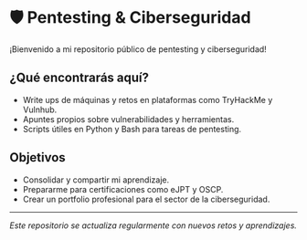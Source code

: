 # 🛡️ Pentesting & Ciberseguridad

¡Bienvenido a mi repositorio público de pentesting y ciberseguridad!

## ¿Qué encontrarás aquí?

- Write ups de máquinas y retos en plataformas como TryHackMe y Vulnhub.
- Apuntes propios sobre vulnerabilidades y herramientas.
- Scripts útiles en Python y Bash para tareas de pentesting.

## Objetivos

- Consolidar y compartir mi aprendizaje.
- Prepararme para certificaciones como eJPT y OSCP.
- Crear un portfolio profesional para el sector de la ciberseguridad.

---

*Este repositorio se actualiza regularmente con nuevos retos y aprendizajes.*
